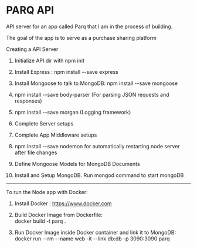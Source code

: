 # PARQ API
API server for an app called Parq that I am in the process of building.

The goal of the app is to serve as a purchase sharing platform

Creating a API Server

1) Initialize API dir with npm init

2) Install Express : npm install --save express

3) Install Mongoose to talk to MongoDB: npm install --save mongoose

4) npm install --save body-parser (For parsing JSON requests and responses)

5) npm install --save morgan (Logging framework)

6) Complete Server setups

7) Complete App Middleware setups

8) npm install --save nodemon for automatically restarting node server after file changes

9) Define Mongoose Models for MongoDB Documents

10) Install and Setup MongoDB. Run mongod command to start mongoDB

  ------------------------

To run the Node app with Docker:  
1) Install Docker : https://www.docker.com  

2) Build Docker Image from Dockerfile:  
 docker build -t parq .  

3) Run Docker Image inside Docker container and link it to MongoDB:  
docker run --rm --name web -it --link db:db -p 3090:3090 parq  
